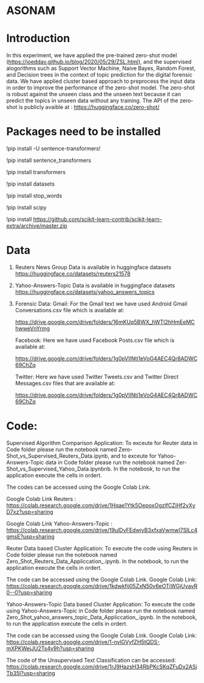 # ASONAM

# Introduction

In this experiment, we have applied  the  pre-trained zero-shot model (https://joeddav.github.io/blog/2020/05/29/ZSL.html), and the supervised alogorithms such as Support Vector Machine, Naive Bayes, Random Forest, and Decision trees in the context of topic prediction for the digital forensic data. We have applied cluster based approach to preprocess the input data in order to improve the performance of the zero-shot model. The zero-shot is robust against the unseen class and the unseen text because it can predict the topics in unseen data without any training.  The API of the zero-shot is publicly avaible at : https://huggingface.co/zero-shot/ 



# Packages need to be installed


!pip install -U sentence-transformers!


!pip install sentence_transformers

!pip install transformers

!pip install datasets

!pip install stop_words

!pip install scipy 

!pip install https://github.com/scikit-learn-contrib/scikit-learn-extra/archive/master.zip


# Data 

1. Reuters News Group Data is available in huggingface datasets https://huggingface.co/datasets/reuters21578 

2. Yahoo-Answers-Topic Data is available in  huggingface datasets https://huggingface.co/datasets/yahoo_answers_topics

3. Forensic Data: 
    Gmail: For the Gmail text we have used Android Gmail Conversations.csv file which is available at: 
    
    https://drive.google.com/drive/folders/16mKUq5BWX_hWTl2hHmEeMChwweVnYrmg
    
    
    
    
    Facebook: Here we have used Facebook Posts.csv file which is available at:
    
    https://drive.google.com/drive/folders/1g0pVIlNti1eVoG4AEC4Qr8ADWC69ChZq
    
    
    
    Twitter: Here we have used Twitter Tweets.csv and Twitter Direct Messages.csv files that are available at:
    
    https://drive.google.com/drive/folders/1g0pVIlNti1eVoG4AEC4Qr8ADWC69ChZq


# Code:


Supervised Algorithm Comparison Application: To exceute for Reuter data in Code folder please run the notebook named Zero-Shot_vs_Supervised_Reuters_Data.ipynb, and to exceute for Yahoo-Answers-Topic data in Code folder please run the notebook named Zer-Shot_vs_Supervised_Yahoo_Data.ipynbnb. In the notebook, to run the application execute the cells in ordert.  

The codes can be accessed using the Google Colab Link.

Google Colab Link Reuters : https://colab.research.google.com/drive/1Hqae1Ytk5OepoxOgzlfCZiHf2vXyD7xz?usp=sharing

Google Colab Link Yahoo-Answers-Topic : https://colab.research.google.com/drive/19ulDvFEdwjvB3xfxaVwmwI7SILc4gmsE?usp=sharing



Reuter Data based Cluster Application: To execute the code using Reuters in Code folder please run the notebook named Zero_Shot_Reuters_Data_Appliccation_.ipynb. In the notebook, to run the application execute the cells in ordert.  

The code can be accessed using the Google Colab Link. Google Colab Link: https://colab.research.google.com/drive/1kdwkfij05ZxN50v6eOTiWGjUyavR0--0?usp=sharing


Yahoo-Answers-Topic Data based Cluster Application: To execute the code using Yahoo-Answers-Topic in Code folder please run the notebook named Zero_Shot_yahoo_answers_topic_Data_Appliccation_.ipynb. In the notebook, to run the application execute the cells in ordert.  

The code can be accessed using the Google Colab Link. Google Colab Link: https://colab.research.google.com/drive/1-nvlGVyfZH5tQDS-mXPKWejJU2Ts4v9h?usp=sharing


The code of the Unsupervised Text Classification can be accessed: https://colab.research.google.com/drive/1rJ9HazsH34RbPKcSKqZFuDx2ASiTb35I?usp=sharing





